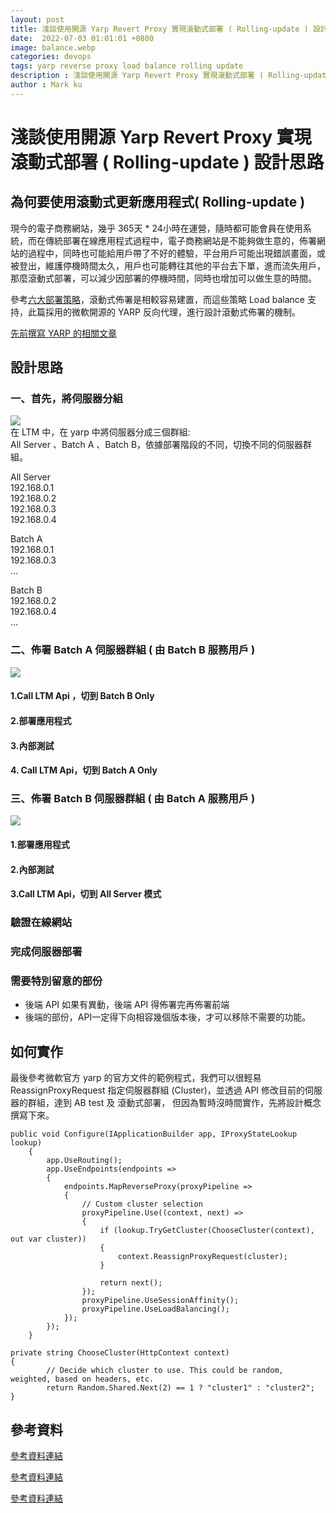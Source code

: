 ```yaml
---
layout: post
title: 淺談使用開源 Yarp Revert Proxy 實現滾動式部署 ( Rolling-update ) 設計思路
date:  2022-07-03 01:01:01 +0800
image: balance.webp
categories: devops
tags: yarp reverse proxy load balance rolling update 
description : 淺談使用開源 Yarp Revert Proxy 實現滾動式部署 ( Rolling-update ) 設計思路
author : Mark ku
---
```

# 淺談使用開源 Yarp Revert Proxy 實現滾動式部署 ( Rolling-update ) 設計思路

## 為何要使用滾動式更新應用程式( Rolling-update )
現今的電子商務網站，幾乎 365天 * 24小時在運營，隨時都可能會員在使用系統，而在傳統部署在線應用程式過程中，電子商務網站是不能夠做生意的，佈署網站的過程中，同時也可能給用戶帶了不好的體驗，平台用戶可能出現錯誤畫面，或被登出，維護停機時間太久，用戶也可能轉往其他的平台去下單，進而流失用戶，那麼滾動式部署，可以減少因部署的停機時間，同時也增加可以做生意的時間。

參考[六大部署策略](https://thenewstack.io/deployment-strategies/)，滾動式佈署是相較容易建置，而這些策略 Load balance 支持，此篇採用的微軟開源的 YARP 反向代理，進行設計滾動式佈署的機制。  

[先前撰寫 YARP 的相關文章](https://blog.markkulab.net/2022/01/13/yarp-reverse-proxy)  

## 設計思路
### 一、首先，將伺服器分組
![](https://i.imgur.com/zSfGciH.png)  
在 LTM 中，在 yarp 中將伺服器分成三個群組:  
All Server 、Batch A 、Batch B，依據部署階段的不同，切換不同的伺服器群組。

All Server  
192.168.0.1  
192.168.0.2  
192.168.0.3  
192.168.0.4  

Batch A   
192.168.0.1  
192.168.0.3  
...

Batch B  
192.168.0.2  
192.168.0.4  
...

### 二、佈署 Batch A 伺服器群組 ( 由 Batch B 服務用戶 ) 
![](https://i.imgur.com/dzRKYnd.png)

#### 1.Call LTM Api ，切到 Batch B Only
#### 2.部署應用程式
#### 3.內部測試
#### 4. Call LTM Api，切到 Batch A Only

### 三、佈署 Batch B 伺服器群組 ( 由 Batch A 服務用戶 )

![](https://i.imgur.com/BTe4xnV.png)
#### 1.部署應用程式
#### 2.內部測試
#### 3.Call LTM Api，切到 All Server 模式
### 驗證在線網站
### 完成伺服器部署

### 需要特別留意的部份
* 後端 API 如果有異動，後端 API 得佈署完再佈署前端
* 後端的部份，API一定得下向相容幾個版本後，才可以移除不需要的功能。
 
## 如何實作
最後參考微軟官方 yarp 的官方文件的範例程式，我們可以很輕易ReassignProxyRequest 指定伺服器群組 (Cluster)，並透過 API 修改目前的伺服器的群組，達到 AB test 及 滾動式部署，
但因為暫時沒時間實作，先將設計概念撰寫下來。

```
public void Configure(IApplicationBuilder app, IProxyStateLookup lookup)
    {
        app.UseRouting();
        app.UseEndpoints(endpoints =>
        {
            endpoints.MapReverseProxy(proxyPipeline =>
            {
                // Custom cluster selection
                proxyPipeline.Use((context, next) =>
                {
                    if (lookup.TryGetCluster(ChooseCluster(context), out var cluster))
                    {
                        context.ReassignProxyRequest(cluster);
                    }

                    return next();
                });
                proxyPipeline.UseSessionAffinity();
                proxyPipeline.UseLoadBalancing();
            });
        });
    }

private string ChooseCluster(HttpContext context)
{
        // Decide which cluster to use. This could be random, weighted, based on headers, etc.
        return Random.Shared.Next(2) == 1 ? "cluster1" : "cluster2";
}
```

## 參考資料
[參考資料連結](https://microsoft.github.io/reverse-proxy/articles/ab-testing.html)  

[參考資料連結](
https://segmentfault.com/a/1190000041000199?fbclid=IwAR2aZheEq9ADoyXk4EckJhjrzb6EGpMFHipK3D88B9L-OUoPkwXW13Wu-yk)  

[參考資料連結](https://thenewstack.io/deployment-strategies/)  
